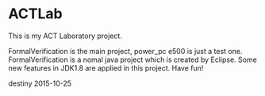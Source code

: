 # ACTLab
This is my ACT Laboratory project.

FormalVerification is the main project, power_pc e500 is just a test one.
FormalVerification is a nomal java project which is created by Eclipse. 
Some new features in JDK1.8 are applied in this project.
Have fun!

destiny
2015-10-25
